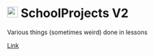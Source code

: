 # <img src="/favicon/apple-touch-icon.png" height="25px" width="25px"> SchoolProjects V2

Various things (sometimes weird) done in lessons

[Link](https://sp.285.works)
